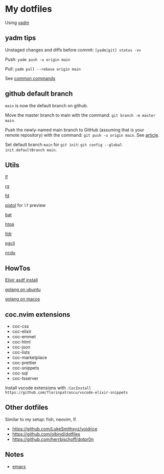 # My dotfiles

Using [yadm](https://yadm.io/)

## yadm tips

Unstaged changes and diffs before commit: `[yadm|git] status -vv`

Push: `yadm push -u origin main`

Pull: `yadm pull --rebase origin main`

See [common commands](https://yadm.io/docs/common_commands#)

## github default branch

`main` is now the default branch on github.

Move the master branch to main with the command: `git branch -m master main`.

Push the newly-named main branch to GitHub (assuming that is your remote repository) with the command: `git push -u origin main`. See [article](https://www.techrepublic.com/article/github-to-replace-master-with-main-starting-in-october-what-developers-need-to-know/).

Set default branch `main` for `git init`: `git config --global init.defaultBranch main`.

## Utils

[lf](https://pkg.go.dev/github.com/gokcehan/lf)

[rg](https://github.com/BurntSushi/ripgrep)

[fd](https://github.com/sharkdp/fd)

[pistol](https://github.com/doronbehar/pistol) for `lf` preview

[bat](https://github.com/sharkdp/bat)

[htop](https://htop.dev/)

[tldr](https://tldr.sh/)

[pgcli](https://www.pgcli.com/)

[ncdu](https://dev.yorhel.nl/ncdu)

## HowTos

[Elixir asdf install](https://thinkingelixir.com/install-elixir-using-asdf/)

[golang on ubuntu](https://levelup.gitconnected.com/installing-go-on-ubuntu-b443a8f0eb55)

[golang on macos](https://ahmadawais.com/install-go-lang-on-macos-with-homebrew/)

## coc.nvim extensions

- coc-css
- coc-elixir
- coc-emmet
- coc-html
- coc-json
- coc-lists
- coc-marketplace
- coc-prettier
- coc-snippets
- coc-sql
- coc-tsserver

Install vscode extensions with `:CocInstall https://github.com/florinpatrascu/vscode-elixir-snippets`

## Other dotfiles

Similar to my setup: fish, neovim, lf.

- https://github.com/LukeSmithxyz/voidrice
- https://github.com/oibind/dotfiles
- https://github.com/herrbischoff/dotpr0n

## Notes

- [emacs](/.github/EMACS.md)
